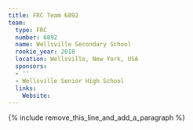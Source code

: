 ```yaml
---
title: FRC Team 6892
team:
  type: FRC
  number: 6892
  name: Wellsville Secondary School
  rookie_year: 2018
  location: Wellsville, New York, USA
  sponsors:
  - ''
  - Wellsville Senior High School
  links:
    Website:
---
```


{% include remove_this_line_and_add_a_paragraph %}